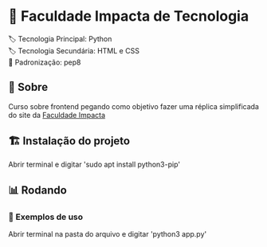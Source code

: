# :bookmark: Faculdade Impacta de Tecnologia

:label: Tecnologia Principal: Python
<br> :label: Tecnologia Secundária: HTML e CSS
<br> :page_facing_up: Padronização: pep8

## :dart: Sobre

Curso sobre frontend pegando como objetivo fazer uma réplica simplificada do site da <a href='https://www.impacta.edu.br/'> Faculdade Impacta </a>

## :building_construction: Instalação do projeto

Abrir terminal e digitar 'sudo apt install python3-pip'

## :bar_chart: Rodando

### :test_tube: Exemplos de uso

Abrir terminal na pasta do arquivo e digitar 'python3 app.py'
